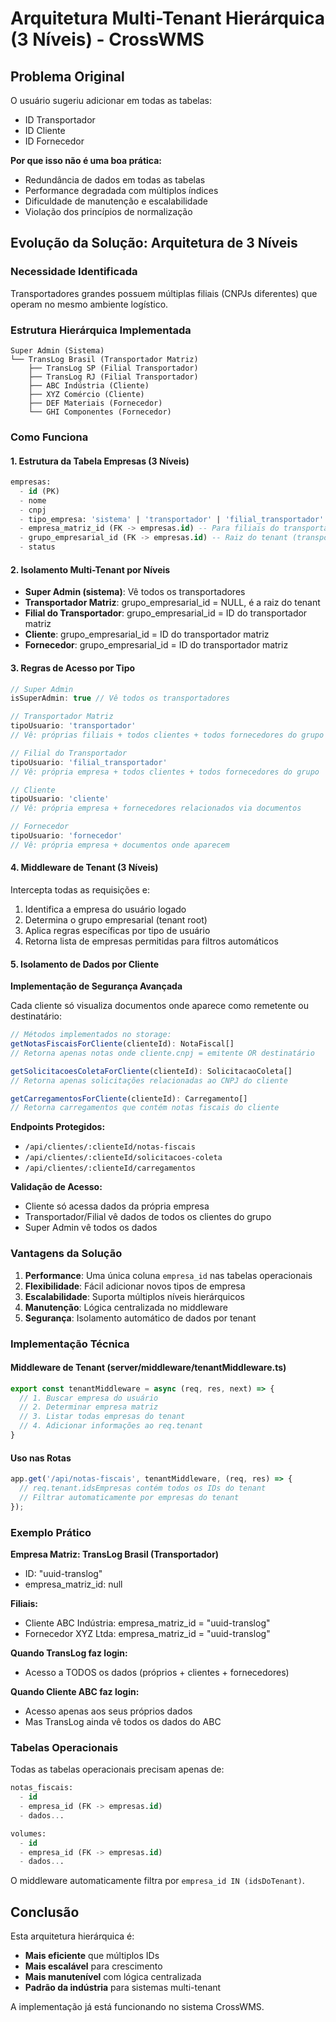 # Arquitetura Multi-Tenant Hierárquica (3 Níveis) - CrossWMS

## Problema Original
O usuário sugeriu adicionar em todas as tabelas:
- ID Transportador
- ID Cliente  
- ID Fornecedor

**Por que isso não é uma boa prática:**
- Redundância de dados em todas as tabelas
- Performance degradada com múltiplos índices
- Dificuldade de manutenção e escalabilidade
- Violação dos princípios de normalização

## Evolução da Solução: Arquitetura de 3 Níveis

### Necessidade Identificada
Transportadores grandes possuem múltiplas filiais (CNPJs diferentes) que operam no mesmo ambiente logístico.

### Estrutura Hierárquica Implementada
```
Super Admin (Sistema)
└── TransLog Brasil (Transportador Matriz)
    ├── TransLog SP (Filial Transportador)
    ├── TransLog RJ (Filial Transportador)
    ├── ABC Indústria (Cliente)
    ├── XYZ Comércio (Cliente)
    ├── DEF Materiais (Fornecedor)
    └── GHI Componentes (Fornecedor)
```

### Como Funciona

#### 1. Estrutura da Tabela Empresas (3 Níveis)
```sql
empresas:
  - id (PK)
  - nome
  - cnpj
  - tipo_empresa: 'sistema' | 'transportador' | 'filial_transportador' | 'cliente' | 'fornecedor'
  - empresa_matriz_id (FK -> empresas.id) -- Para filiais do transportador
  - grupo_empresarial_id (FK -> empresas.id) -- Raiz do tenant (transportador matriz)
  - status
```

#### 2. Isolamento Multi-Tenant por Níveis
- **Super Admin (sistema)**: Vê todos os transportadores
- **Transportador Matriz**: grupo_empresarial_id = NULL, é a raiz do tenant
- **Filial do Transportador**: grupo_empresarial_id = ID do transportador matriz
- **Cliente**: grupo_empresarial_id = ID do transportador matriz
- **Fornecedor**: grupo_empresarial_id = ID do transportador matriz

#### 3. Regras de Acesso por Tipo
```typescript
// Super Admin
isSuperAdmin: true // Vê todos os transportadores

// Transportador Matriz  
tipoUsuario: 'transportador'
// Vê: próprias filiais + todos clientes + todos fornecedores do grupo

// Filial do Transportador
tipoUsuario: 'filial_transportador' 
// Vê: própria empresa + todos clientes + todos fornecedores do grupo

// Cliente
tipoUsuario: 'cliente'
// Vê: própria empresa + fornecedores relacionados via documentos

// Fornecedor  
tipoUsuario: 'fornecedor'
// Vê: própria empresa + documentos onde aparecem
```

#### 4. Middleware de Tenant (3 Níveis)
Intercepta todas as requisições e:
1. Identifica a empresa do usuário logado
2. Determina o grupo empresarial (tenant root)
3. Aplica regras específicas por tipo de usuário
4. Retorna lista de empresas permitidas para filtros automáticos

#### 5. Isolamento de Dados por Cliente
**Implementação de Segurança Avançada**

Cada cliente só visualiza documentos onde aparece como remetente ou destinatário:

```typescript
// Métodos implementados no storage:
getNotasFiscaisForCliente(clienteId): NotaFiscal[]
// Retorna apenas notas onde cliente.cnpj = emitente OR destinatário

getSolicitacoesColetaForCliente(clienteId): SolicitacaoColeta[]  
// Retorna apenas solicitações relacionadas ao CNPJ do cliente

getCarregamentosForCliente(clienteId): Carregamento[]
// Retorna carregamentos que contém notas fiscais do cliente
```

**Endpoints Protegidos:**
- `/api/clientes/:clienteId/notas-fiscais`
- `/api/clientes/:clienteId/solicitacoes-coleta`  
- `/api/clientes/:clienteId/carregamentos`

**Validação de Acesso:**
- Cliente só acessa dados da própria empresa
- Transportador/Filial vê dados de todos os clientes do grupo
- Super Admin vê todos os dados

### Vantagens da Solução

1. **Performance**: Uma única coluna `empresa_id` nas tabelas operacionais
2. **Flexibilidade**: Fácil adicionar novos tipos de empresa
3. **Escalabilidade**: Suporta múltiplos níveis hierárquicos
4. **Manutenção**: Lógica centralizada no middleware
5. **Segurança**: Isolamento automático de dados por tenant

### Implementação Técnica

#### Middleware de Tenant (server/middleware/tenantMiddleware.ts)
```typescript
export const tenantMiddleware = async (req, res, next) => {
  // 1. Buscar empresa do usuário
  // 2. Determinar empresa matriz
  // 3. Listar todas empresas do tenant
  // 4. Adicionar informações ao req.tenant
}
```

#### Uso nas Rotas
```typescript
app.get('/api/notas-fiscais', tenantMiddleware, (req, res) => {
  // req.tenant.idsEmpresas contém todos os IDs do tenant
  // Filtrar automaticamente por empresas do tenant
});
```

### Exemplo Prático

**Empresa Matriz: TransLog Brasil (Transportador)**
- ID: "uuid-translog"
- empresa_matriz_id: null

**Filiais:**
- Cliente ABC Indústria: empresa_matriz_id = "uuid-translog"
- Fornecedor XYZ Ltda: empresa_matriz_id = "uuid-translog"

**Quando TransLog faz login:**
- Acesso a TODOS os dados (próprios + clientes + fornecedores)

**Quando Cliente ABC faz login:**
- Acesso apenas aos seus próprios dados
- Mas TransLog ainda vê todos os dados do ABC

### Tabelas Operacionais

Todas as tabelas operacionais precisam apenas de:
```sql
notas_fiscais:
  - id
  - empresa_id (FK -> empresas.id)
  - dados...

volumes:
  - id
  - empresa_id (FK -> empresas.id) 
  - dados...
```

O middleware automaticamente filtra por `empresa_id IN (idsDoTenant)`.

## Conclusão

Esta arquitetura hierárquica é:
- **Mais eficiente** que múltiplos IDs
- **Mais escalável** para crescimento
- **Mais manutenível** com lógica centralizada
- **Padrão da indústria** para sistemas multi-tenant

A implementação já está funcionando no sistema CrossWMS.
